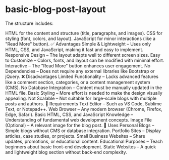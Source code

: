 # basic-blog-post-layout
The structure includes:

HTML for the content and structure (title, paragraphs, and images).
CSS for styling (font, colors, and layout).
JavaScript for minor interactions (like a "Read More" button).
✅ Advantages
Simple & Lightweight – Uses only HTML, CSS, and JavaScript, making it fast and easy to implement.
Responsive Design – The layout adapts well to different screen sizes.
Easy to Customize – Colors, fonts, and layout can be modified with minimal effort.
Interactive – The "Read More" button enhances user engagement.
No Dependencies – Does not require any external libraries like Bootstrap or jQuery.
❌ Disadvantages
Limited Functionality – Lacks advanced features like a comment section, categories, or a content management system (CMS).
No Database Integration – Content must be manually updated in the HTML file.
Basic Styling – More effort is needed to make the design visually appealing.
Not Scalable – Not suitable for large-scale blogs with multiple posts and authors.
🔧 Requirements
Text Editor – Such as VS Code, Sublime Text, or Notepad++.
Web Browser – Any modern browser (Chrome, Firefox, Edge, Safari).
Basic HTML, CSS, and JavaScript Knowledge – Understanding of fundamental web development concepts.
Image File (Optional) – A relevant image for the blog post.
📌 Uses
Personal Blogs – Simple blogs without CMS or database integration.
Portfolio Sites – Display articles, case studies, or projects.
Small Business Websites – Share updates, promotions, or educational content.
Educational Purposes – Teach beginners about basic front-end development.
Static Websites – A quick and lightweight blog section without back-end complexity.
